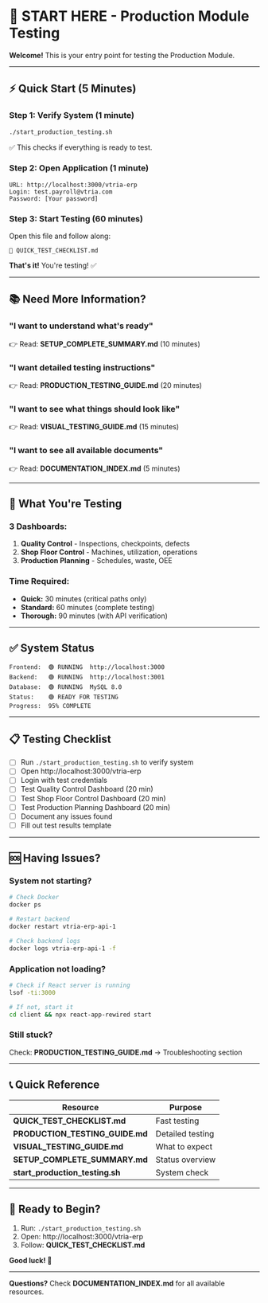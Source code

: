 # 🚀 START HERE - Production Module Testing

**Welcome!** This is your entry point for testing the Production Module.

---

## ⚡ Quick Start (5 Minutes)

### Step 1: Verify System (1 minute)
```bash
./start_production_testing.sh
```
✅ This checks if everything is ready to test.

### Step 2: Open Application (1 minute)
```
URL: http://localhost:3000/vtria-erp
Login: test.payroll@vtria.com
Password: [Your password]
```

### Step 3: Start Testing (60 minutes)
Open this file and follow along:
```
📄 QUICK_TEST_CHECKLIST.md
```

**That's it!** You're testing! ✅

---

## 📚 Need More Information?

### "I want to understand what's ready"
👉 Read: **SETUP_COMPLETE_SUMMARY.md** (10 minutes)

### "I want detailed testing instructions"
👉 Read: **PRODUCTION_TESTING_GUIDE.md** (20 minutes)

### "I want to see what things should look like"
👉 Read: **VISUAL_TESTING_GUIDE.md** (15 minutes)

### "I want to see all available documents"
👉 Read: **DOCUMENTATION_INDEX.md** (5 minutes)

---

## 🎯 What You're Testing

### 3 Dashboards:
1. **Quality Control** - Inspections, checkpoints, defects
2. **Shop Floor Control** - Machines, utilization, operations
3. **Production Planning** - Schedules, waste, OEE

### Time Required:
- **Quick:** 30 minutes (critical paths only)
- **Standard:** 60 minutes (complete testing)
- **Thorough:** 90 minutes (with API verification)

---

## ✅ System Status

```
Frontend:  🟢 RUNNING  http://localhost:3000
Backend:   🟢 RUNNING  http://localhost:3001
Database:  🟢 RUNNING  MySQL 8.0
Status:    🟢 READY FOR TESTING
Progress:  95% COMPLETE
```

---

## 📋 Testing Checklist

- [ ] Run `./start_production_testing.sh` to verify system
- [ ] Open http://localhost:3000/vtria-erp
- [ ] Login with test credentials
- [ ] Test Quality Control Dashboard (20 min)
- [ ] Test Shop Floor Control Dashboard (20 min)
- [ ] Test Production Planning Dashboard (20 min)
- [ ] Document any issues found
- [ ] Fill out test results template

---

## 🆘 Having Issues?

### System not starting?
```bash
# Check Docker
docker ps

# Restart backend
docker restart vtria-erp-api-1

# Check backend logs
docker logs vtria-erp-api-1 -f
```

### Application not loading?
```bash
# Check if React server is running
lsof -ti:3000

# If not, start it
cd client && npx react-app-rewired start
```

### Still stuck?
Check: **PRODUCTION_TESTING_GUIDE.md** → Troubleshooting section

---

## 📞 Quick Reference

| Resource | Purpose |
|----------|---------|
| **QUICK_TEST_CHECKLIST.md** | Fast testing |
| **PRODUCTION_TESTING_GUIDE.md** | Detailed testing |
| **VISUAL_TESTING_GUIDE.md** | What to expect |
| **SETUP_COMPLETE_SUMMARY.md** | Status overview |
| **start_production_testing.sh** | System check |

---

## 🎉 Ready to Begin?

1. Run: `./start_production_testing.sh`
2. Open: http://localhost:3000/vtria-erp
3. Follow: **QUICK_TEST_CHECKLIST.md**

**Good luck! 🚀**

---

**Questions?** Check **DOCUMENTATION_INDEX.md** for all available resources.

